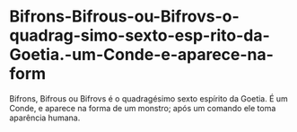# Bifrons-Bifrous-ou-Bifrovs-o-quadrag-simo-sexto-esp-rito-da-Goetia.-um-Conde-e-aparece-na-form
Bifrons, Bifrous ou Bifrovs é o quadragésimo sexto espírito da Goetia. É um Conde, e aparece na forma de um monstro; após um comando ele toma aparência humana.
